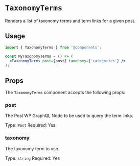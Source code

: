 # `TaxonomyTerms`

Renders a list of taxonomy terms and term links for a given post.

## Usage

```jsx
import { TaxonomyTerms } from '@components';

const MyTaxonomyTerms = () => (
  <TaxonomyTerms post={post} taxonomy={'categories'} />
);
```

## Props

The `TaxonomyTerms` component accepts the following props:

### post

The Post WP GraphQL Node to be used to query the term links.

Type: `Post`
Required: Yes

### taxonomy

The taxonomy term to use.

Type: `string`
Required: Yes
